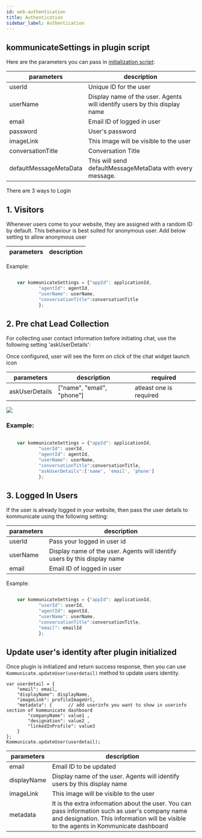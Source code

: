 ```yaml
---
id: web-authentication
title: Authentication
sidebar_label: Authentication
---
```



## kommunicateSettings in plugin script

Here are the parameters you can pass in [initialization script](https://docs.kommunicate.io/docs/web-installation.html#script'):

|parameters | description|
|---    |---    |
|userId | Unique ID for the user|
|userName | Display name of the user. Agents will identify users by this display name|
|email | Email ID of logged in user|
|password | User's password|
|imageLink | This image will be visible to the user |
|conversationTitle | Conversation Title|
|defaultMessageMetaData |This will send defaultMessageMetaData with every message.|

There are 3 ways to Login

## 1. Visitors

Whenever users come to your website, they are assigned with a random ID by default. This behaviour is best suited for anonymous user.
Add below setting to allow anonymous user


|parameters | description|
|---    |---    |

Example:
```javascript

    var kommunicateSettings = {"appId": applicationId,
            "agentId": agentId,
            "userName": userName,
            "conversationTitle":conversationTitle
            };


```

## 2. Pre chat Lead Collection

For collecting user contact information before initiating chat, use the following setting 'askUserDetails':

Once configured, user will see the form on click of the chat widget launch icon

|parameters | description| required |
|---    |---    |---    |
|askUserDetails  | ["name", "email", "phone"]| atleast one is required |


<img align="middle" src="https://www.kommunicate.io/blog/wp-content/uploads/2018/06/Screen-Shot-2018-06-05-at-8.40.22-PM.png" />

### Example:
```javascript

    var kommunicateSettings = {"appId": applicationId,
            "userId": userId,
            "agentId": agentId,
            "userName": userName,
            "conversationTitle":conversationTitle,
            "askUserDetails":['name', 'email', 'phone']
            };


```

## 3. Logged In Users

If the user is already logged in your website, then pass the user details to kommunicate using the following setting:

|parameters | description|
|---    |---    |
|userId| Pass your logged in user id|
|userName | Display name of the user. Agents will identify users by this display name|
|email | Email ID of logged in user|




Example:
```javascript

    var kommunicateSettings = {"appId": applicationId,
            "userId": userId,
            "agentId": agentId,
            "userName": userName,
            "conversationTitle":conversationTitle,
            "email": emailId
            };

```



## Update user's identity after plugin initialized

Once plugin is initialized and return success response, then you can use `Kommunicate.updateUser(userdetail)` method to update users identity.

```
var userdetail = {
    "email": email,
    "displayName": displayName,
    "imageLink": profileImageUrl,
    "metadata": {      // add userinfo you want to show in userinfo section of kommunicate dashboard
        "companyName": value1 ,
        "designation": value2 ,
        "linkedInProfile": value3
    }
};
Kommunicate.updateUser(userdetail);
```
|parameters | description|
|---    |---    |
|email| Email ID to be updated|
|displayName | Display name of the user. Agents will identify users by this display name|
|imageLink | This image will be visible to the user |
|metadata | It is the extra information about the user. You can pass information such as user's company name and designation. This information will be visible to the agents in Kommunicate dashboard |
